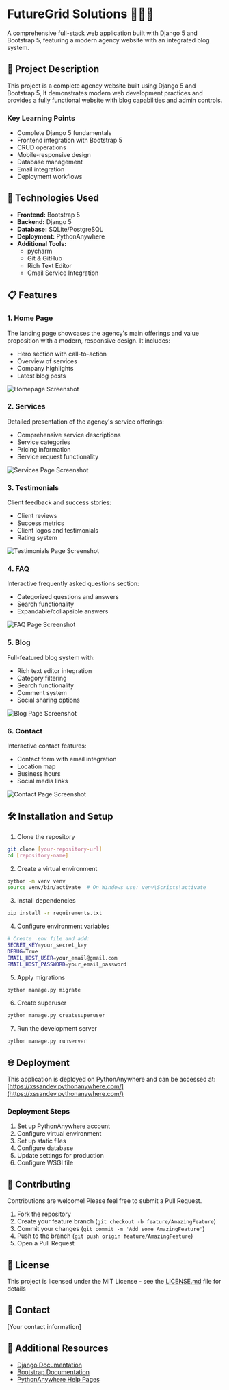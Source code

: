 # FutureGrid Solutions 🌟🌟🌟

A comprehensive full-stack web application built with Django 5 and Bootstrap 5, featuring a modern agency website with an integrated blog system.

## 📝 Project Description

This project is a complete agency website built using Django 5 and Bootstrap 5, It demonstrates modern web development practices and provides a fully functional website with blog capabilities and admin controls.

### Key Learning Points
- Complete Django 5 fundamentals
- Frontend integration with Bootstrap 5
- CRUD operations
- Mobile-responsive design
- Database management
- Email integration
- Deployment workflows

## 🚀 Technologies Used

- **Frontend:** Bootstrap 5
- **Backend:** Django 5
- **Database:** SQLite/PostgreSQL
- **Deployment:** PythonAnywhere
- **Additional Tools:** 
  - pycharm
  - Git & GitHub
  - Rich Text Editor
  - Gmail Service Integration


## 📋 Features

### 1. Home Page
The landing page showcases the agency's main offerings and value proposition with a modern, responsive design. It includes:
- Hero section with call-to-action
- Overview of services
- Company highlights
- Latest blog posts

![Homepage Screenshot](https://github.com/xSSanDev/company_webpage_project/blob/master/images/Homepage.png?raw=true)

### 2. Services
Detailed presentation of the agency's service offerings:
- Comprehensive service descriptions
- Service categories
- Pricing information
- Service request functionality

![Services Page Screenshot](https://github.com/xSSanDev/company_webpage_project/blob/master/images/Services.png?raw=true)

### 3. Testimonials
Client feedback and success stories:
- Client reviews
- Success metrics
- Client logos and testimonials
- Rating system

![Testimonials Page Screenshot](https://github.com/xSSanDev/company_webpage_project/blob/master/images/Tistimonials.png?raw=true)

### 4. FAQ
Interactive frequently asked questions section:
- Categorized questions and answers
- Search functionality
- Expandable/collapsible answers

![FAQ Page Screenshot](https://github.com/xSSanDev/company_webpage_project/blob/master/images/FAQ.png?raw=true)

### 5. Blog
Full-featured blog system with:
- Rich text editor integration
- Category filtering
- Search functionality
- Comment system
- Social sharing options

![Blog Page Screenshot](https://github.com/xSSanDev/company_webpage_project/blob/master/images/BLOG.png?raw=true)

### 6. Contact
Interactive contact features:
- Contact form with email integration
- Location map
- Business hours
- Social media links

![Contact Page Screenshot](https://github.com/xSSanDev/company_webpage_project/blob/master/images/CONTACT.png?raw=true)


## 🛠️ Installation and Setup

1. Clone the repository
```bash
git clone [your-repository-url]
cd [repository-name]
```

2. Create a virtual environment
```bash
python -m venv venv
source venv/bin/activate  # On Windows use: venv\Scripts\activate
```

3. Install dependencies
```bash
pip install -r requirements.txt
```

4. Configure environment variables
```bash
# Create .env file and add:
SECRET_KEY=your_secret_key
DEBUG=True
EMAIL_HOST_USER=your_email@gmail.com
EMAIL_HOST_PASSWORD=your_email_password
```

5. Apply migrations
```bash
python manage.py migrate
```

6. Create superuser
```bash
python manage.py createsuperuser
```

7. Run the development server
```bash
python manage.py runserver
```

## 🌐 Deployment

This application is deployed on PythonAnywhere and can be accessed at: [https://xssandev.pythonanywhere.com/](https://xssandev.pythonanywhere.com/)

### Deployment Steps
1. Set up PythonAnywhere account
2. Configure virtual environment
3. Set up static files
4. Configure database
5. Update settings for production
6. Configure WSGI file

## 🤝 Contributing

Contributions are welcome! Please feel free to submit a Pull Request.

1. Fork the repository
2. Create your feature branch (`git checkout -b feature/AmazingFeature`)
3. Commit your changes (`git commit -m 'Add some AmazingFeature'`)
4. Push to the branch (`git push origin feature/AmazingFeature`)
5. Open a Pull Request

## 📄 License

This project is licensed under the MIT License - see the [LICENSE.md](LICENSE.md) file for details

## 👤 Contact

[Your contact information]

## 🔗 Additional Resources

- [Django Documentation](https://docs.djangoproject.com/)
- [Bootstrap Documentation](https://getbootstrap.com/docs/5.0/getting-started/introduction/)
- [PythonAnywhere Help Pages](https://help.pythonanywhere.com/)
